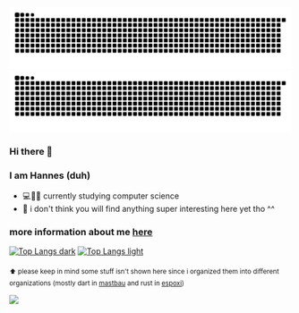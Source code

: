 ![GitHub Snake Light](github-snake.svg#gh-light-mode-only)
![GitHub Snake dark](github-snake-dark.svg#gh-dark-mode-only)

### Hi there 👋

### I am Hannes (duh)
- 💻👩‍🔬 currently studying computer science
- 🦥 i don't think you will find anything super interesting here yet tho ^^

### more information about me [here](https://hannesgith.github.io/)

[![Top Langs dark](https://github-readme-stats.vercel.app/api/top-langs/?username=HannesGitH&langs_count=10&theme=dark#gh-dark-mode-only)](https://github.com/HannesGitH/HannesGitH#gh-dark-mode-only)
[![Top Langs light](https://github-readme-stats.vercel.app/api/top-langs/?username=HannesGitH&langs_count=10&theme=default#gh-dark-mode-only)](https://github.com/HannesGitH/HannesGitH#gh-light-mode-only)

<sub>⬆️ please keep in mind some stuff isn't shown here since i organized them into different organizations (mostly dart in [mastbau](https://github.com/orgs/Mastbau-FN/) and rust in [espoxi](https://github.com/orgs/espoxi/)) </sub>

<!--
**HannesGitH/HannesGitH** is a ✨ _special_ ✨ repository because its `README.md` (this file) appears on your GitHub profile.

Here are some ideas to get you started:

- 🔭 I’m currently working on ...
- 🌱 I’m currently learning ...
- 👯 I’m looking to collaborate on ...
- 🤔 I’m looking for help with ...
- 💬 Ask me about ...
- 📫 How to reach me: ...
- 😄 Pronouns: ...
- ⚡ Fun fact: ...
-->

<img width=0 src="https://visitor-badge.glitch.me/badge?page_id=HannesGitH.HannesGitH" />
